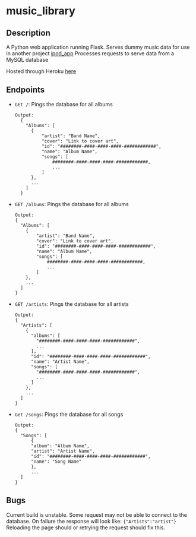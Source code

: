 # music_library

## Description
A Python web application running Flask.
Serves dummy music data for use in another project [ipod_app](https://github.com/scan3ls/ipod_app)
Processes requests to serve data from a MySQL database

Hosted through Heroku [here](https://salty-oasis-19252.herokuapp.com/)

## Endpoints

- `GET /`: Pings the database for all albums

      Output:
        {
          "Albums": [
            {
                "artist": "Band Name",
                "cover": "Link to cover art",
                "id": "########-####-####-####-############",
                "name": "Album Name",
                "songs": [
                    ########-####-####-####-############,
                    ...
                ]
            },
            ...
          ]
        }

- `GET /albums`: Pings the database for all albums

      Output:
      {
        "Albums": [
          {
              "artist": "Band Name",
              "cover": "Link to cover art",
              "id": "########-####-####-####-############",
              "name": "Album Name",
              "songs": [
                  ########-####-####-####-############,
                  ...
              ]
          },
          ...
        ]
      }

- `GET /artists`: Pings the database for all artists

      Output:
      {
        "Artists": [
          {
            "albums": [
              "########-####-####-####-############",
              ...
            ],
            "id": "########-####-####-####-############",
            "name": "Artist Name",
            "songs": [
              "########-####-####-####-############",
              ...
            ]
          },
          ...
        ]
      }

- `Get /songs`: Pings the database for all songs

      Output:
      {
        "Songs": [
            {
            "album": "Album Name",
            "artist": "Artist Name",
            "id": "########-####-####-####-############",
            "name": "Song Name"
            },
            ...
        ]
      }

## Bugs
Current build is unstable.
Some request may not be able to connect to the database.
On failure the response will look like: `{"Artists":"artist"}`
Reloading the page should or retrying the request should fix this.
